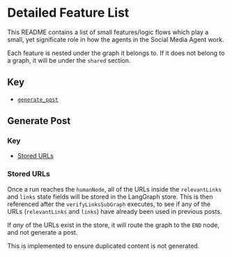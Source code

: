 # Detailed Feature List

This README contains a list of small features/logic flows which play a small, yet significate role in how the agents in the Social Media Agent work.

Each feature is nested under the graph it belongs to. If it does not belong to a graph, it will be under the `shared` section.

## Key

- [`generate_post`](#generate-post)

## Generate Post

### Key

- [Stored URLs](#stored-urls)

### Stored URLs

Once a run reaches the `humanNode`, all of the URLs inside the `relevantLinks` and `links` state fields will be stored in the LangGraph store. This is then referenced after the `verifyLinksSubGraph` executes, to see if any of the URLs (`relevantLinks` and `links`) have already been used in previous posts.

If _any_ of the URLs exist in the store, it will route the graph to the `END` node, and not generate a post.

This is implemented to ensure duplicated content is not generated.
